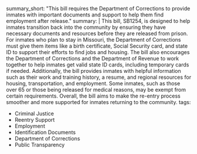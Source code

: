 summary_short: "This bill requires the Department of Corrections to provide inmates with important documents and support to help them find employment after release."
summary: |
  This bill, SB1254, is designed to help inmates transition back into the community by ensuring they have necessary documents and resources before they are released from prison. For inmates who plan to stay in Missouri, the Department of Corrections must give them items like a birth certificate, Social Security card, and state ID to support their efforts to find jobs and housing. The bill also encourages the Department of Corrections and the Department of Revenue to work together to help inmates get valid state ID cards, including temporary cards if needed. Additionally, the bill provides inmates with helpful information such as their work and training history, a resume, and regional resources for housing, transportation, and employment. Some inmates, such as those over 65 or those being released for medical reasons, may be exempt from certain requirements. Overall, the bill aims to make the re-entry process smoother and more supported for inmates returning to the community.
tags:
  - Criminal Justice
  - Reentry Support
  - Employment
  - Identification Documents
  - Department of Corrections
  - Public Transparency
